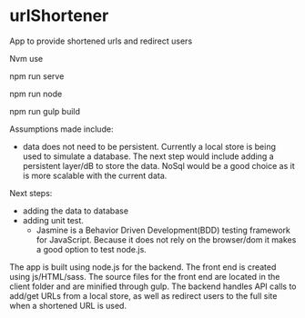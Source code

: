 # urlShortener
App to provide shortened urls and redirect users

Nvm use

npm run serve

npm run node

npm run gulp build

Assumptions made include:
- data does not need to be persistent. Currently a local store is being used to simulate a database. The next step would include adding a persistent layer/dB to store the data. NoSql would be a good choice as it is more scalable with the current data.

Next steps:
- adding the data to database
- adding unit test.
     - Jasmine is a Behavior Driven Development(BDD) testing framework for JavaScript. Because it does not rely on the browser/dom it makes a good option to test node.js.

The app is built using node.js for the backend. The front end is created using js/HTML/sass. The source files for the front end are located in the client folder and are minified through gulp. The backend handles API calls to add/get URLs from a local store, as well as redirect users to the full site when a shortened URL is used.
